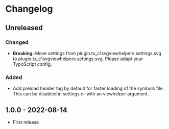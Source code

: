 # Changelog

## Unreleased

### Changed

- **Breaking:** Move settings from plugin.tx_c1svgviewhelpers.settings.svg to
  plugin.tx_c1svgviewhelpers.settings.svg. Please adapt your TypoScript config.

### Added

- Add preload header tag by default for faster loading of the symbols file.
  This can be disabled in settings or with an viewhelper argument.

## 1.0.0 - 2022-08-14

- First release
